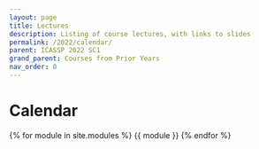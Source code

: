 ```yaml
---
layout: page
title: Lectures
description: Listing of course lectures, with links to slides
permalink: /2022/calendar/
parent: ICASSP 2022 SC1
grand_parent: Courses from Prior Years
nav_order: 0
---
```


# Calendar

{% for module in site.modules %}
{{ module }}
{% endfor %}
